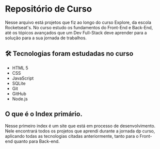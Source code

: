 
# Repositório de Curso

Nesse arquivo está projetos que fiz ao longo do curso Explore, da escola Rocketseat's. No curso estudo os fundamentos do Front-End e Back-End, até os tópicos avançados que um Dev Full-Stack deve aprender para a solução para a sua jornada de trabalhos.

## 🛠 Tecnologias foram estudadas no curso

- HTML 5
- CSS
- JavaScript
- SQLite
- Git
- GitHub
- Node.js

## O que é o Index primário.

Nesse primeiro index é um site que está em processo de desenvolvimento. Nele encontrará todos os projetos que aprendi durante a jornada dp curso, aplicando todas as tecnologias citadas anteriormente, tanto para o Front-end quanto para Back-end.
